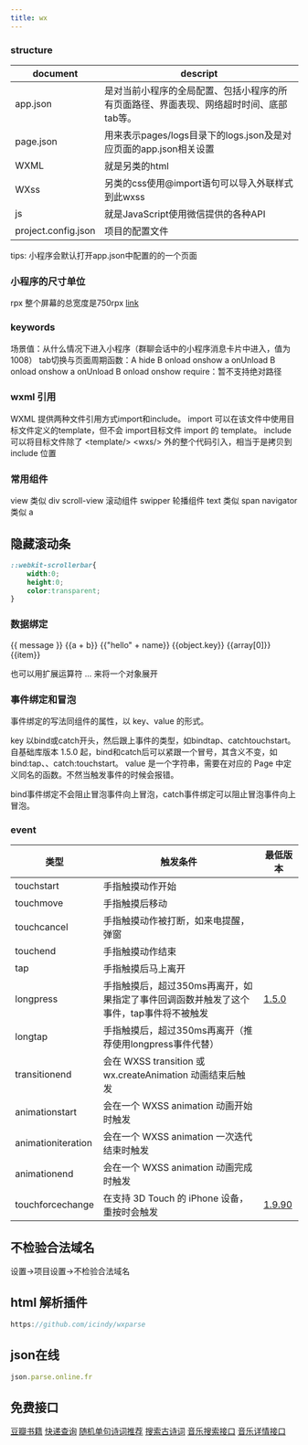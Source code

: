 ```yaml
---
title: wx
---
```


### structure
document|descript
---|---
app.json|是对当前小程序的全局配置、包括小程序的所有页面路径、界面表现、网络超时时间、底部tab等。
page.json|用来表示pages/logs目录下的logs.json及是对应页面的app.json相关设置
WXML|就是另类的html
WXss|另类的css使用@import语句可以导入外联样式到此wxss
js|就是JavaScript使用微信提供的各种API
project.config.json|项目的配置文件
tips: 小程序会默认打开app.json中配置的的一个页面

### 小程序的尺寸单位
rpx 整个屏幕的总宽度是750rpx
[link](https://github.com/justjavac/awesome-wechat-weapp)

### keywords
场景值：从什么情况下进入小程序（群聊会话中的小程序消息卡片中进入，值为1008）
tab切换与页面周期函数：A hide B onload onshow        a onUnload B onload onshow      a onUnload B onload onshow
require：暂不支持绝对路径

### wxml 引用
WXML 提供两种文件引用方式import和include。
import 可以在该文件中使用目标文件定义的template，但不会 import目标文件 import 的 template。
include 可以将目标文件除了 &lt;template/> &lt;wxs/> 外的整个代码引入，相当于是拷贝到 include 位置

### 常用组件
view 类似 div
scroll-view 滚动组件
swipper  轮播组件
text 类似 span
navigator 类似 a

## 隐藏滚动条
```css
::webkit-scrollerbar{
    width:0;
    height:0;
    color:transparent;
}
```


### 数据绑定
<view> {{ message }} </view>
<view wx:if="{{condition}}"> </view>
<view hidden="{{flag ? true : false}}"> Hidden </view>
<view> {{a + b}} </view>
<view wx:if="{{length > 5}}"> </view>
<view>{{"hello" + name}}</view>
<view>{{object.key}} {{array[0]}}</view>
<view wx:for="{{[zero, 1, 2, 3, 4]}}"> {{item}} </view>
<template is="objectCombine" data="{{for: a, bar: b}}"></template>

也可以用扩展运算符 ... 来将一个对象展开
<template is="objectCombine" data="{{...obj1, ...obj2, e: 5}}"></template>


### 事件绑定和冒泡
事件绑定的写法同组件的属性，以 key、value 的形式。

key 以bind或catch开头，然后跟上事件的类型，如bindtap、catchtouchstart。自基础库版本 1.5.0 起，bind和catch后可以紧跟一个冒号，其含义不变，如bind:tap、、catch:touchstart。
value 是一个字符串，需要在对应的 Page 中定义同名的函数。不然当触发事件的时候会报错。

bind事件绑定不会阻止冒泡事件向上冒泡，catch事件绑定可以阻止冒泡事件向上冒泡。

### event
<table>
<thead>
<tr>
<th>类型</th>
<th>触发条件</th>
<th>最低版本</th>
</tr>
</thead>
<tbody>
<tr>
<td>touchstart</td>
<td>手指触摸动作开始</td>
<td></td>
</tr>
<tr>
<td>touchmove</td>
<td>手指触摸后移动</td>
<td></td>
</tr>
<tr>
<td>touchcancel</td>
<td>手指触摸动作被打断，如来电提醒，弹窗</td>
<td></td>
</tr>
<tr>
<td>touchend</td>
<td>手指触摸动作结束</td>
<td></td>
</tr>
<tr>
<td>tap</td>
<td>手指触摸后马上离开</td>
<td></td>
</tr>
<tr>
<td>longpress</td>
<td>手指触摸后，超过350ms再离开，如果指定了事件回调函数并触发了这个事件，tap事件将不被触发</td>
<td><a href="../../compatibility.html" title="基础库 1.5.0 开始支持，低版本需做兼容处理。">1.5.0</a></td>
</tr>
<tr>
<td>longtap</td>
<td>手指触摸后，超过350ms再离开（推荐使用longpress事件代替）</td>
<td></td>
</tr>
<tr>
<td>transitionend</td>
<td>会在 WXSS transition 或 wx.createAnimation 动画结束后触发</td>
<td></td>
</tr>
<tr>
<td>animationstart</td>
<td>会在一个 WXSS animation 动画开始时触发</td>
<td></td>
</tr>
<tr>
<td>animationiteration</td>
<td>会在一个 WXSS animation 一次迭代结束时触发</td>
<td></td>
</tr>
<tr>
<td>animationend</td>
<td>会在一个 WXSS animation 动画完成时触发</td>
<td></td>
</tr>
<tr>
<td>touchforcechange</td>
<td>在支持 3D Touch 的 iPhone 设备，重按时会触发</td>
<td><a href="../../compatibility.html" title="基础库 1.9.90 开始支持，低版本需做兼容处理。">1.9.90</a></td>
</tr>
</tbody>
</table>


## 不检验合法域名
设置->项目设置->不检验合法域名

## html 解析插件
```js
https://github.com/icindy/wxparse
```

## json在线
```js
json.parse.online.fr
```

## 免费接口
[豆瓣书籍](https;//developers.douban.com/wiki/?title=book_v2)
[快递查询](https;//api.apiopen.top/EmailSearch?number=1012002)
[随机单句诗词推荐](https://api.apiopen.top/singlePoetry)
[搜索古诗词](https://api.apiopen.top/searchPoetry)
[音乐搜索接口](https://api.apiopen.top/searchMusic)
[音乐详情接口](https://api.apiopen.top/musicDetails)